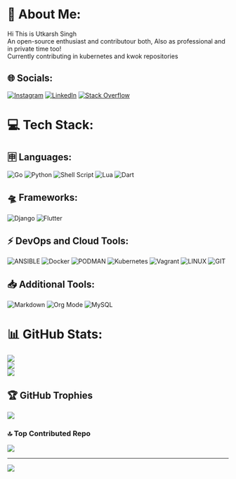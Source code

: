 # 💫 About Me:
Hi This is Utkarsh Singh<br>An open-source enthusiast and contributour both, Also as professional and in private time too!<br>Currently contributing in kubernetes and kwok repositories


## 🌐 Socials:
[![Instagram](https://img.shields.io/badge/Instagram-%23E4405F.svg?logo=Instagram&logoColor=white)](https://instagram.com/https://www.instagram.com/atera.byte/) [![LinkedIn](https://img.shields.io/badge/LinkedIn-%230077B5.svg?logo=linkedin&logoColor=white)](https://linkedin.com/in/https://www.linkedin.com/in/utk4rsh12/) [![Stack Overflow](https://img.shields.io/badge/-Stackoverflow-FE7A16?logo=stack-overflow&logoColor=white)](https://stackoverflow.com/users/Terabyte) 

# 💻 Tech Stack:

## 🈸 Languages:
![Go](https://img.shields.io/badge/go-%2300ADD8.svg?style=for-the-badge&logo=go&logoColor=white) ![Python](https://img.shields.io/badge/python-3670A0?style=for-the-badge&logo=python&logoColor=ffdd54) ![Shell Script](https://img.shields.io/badge/shell_script-%23121011.svg?style=for-the-badge&logo=gnu-bash&logoColor=white) ![Lua](https://img.shields.io/badge/lua-%232C2D72.svg?style=for-the-badge&logo=lua&logoColor=white) ![Dart](https://img.shields.io/badge/dart-%230175C2.svg?style=for-the-badge&logo=dart&logoColor=white) 

## 🛸 Frameworks:
![Django](https://img.shields.io/badge/django-%23092E20.svg?style=for-the-badge&logo=django&logoColor=white) ![Flutter](https://img.shields.io/badge/Flutter-%2302569B.svg?style=for-the-badge&logo=Flutter&logoColor=white) 

## ⚡ DevOps and Cloud Tools:
![ANSIBLE](https://img.shields.io/badge/ansible-%231A1918.svg?style=for-the-badge&logo=ansible&logoColor=white) ![Docker](https://img.shields.io/badge/docker-%230db7ed.svg?style=for-the-badge&logo=docker&logoColor=white) ![PODMAN](https://img.shields.io/badge/podman-892CA0.svg?style=for-the-badge&logo=podman&logoColor=white) ![Kubernetes](https://img.shields.io/badge/kubernetes-%23326ce5.svg?style=for-the-badge&logo=kubernetes&logoColor=white) ![Vagrant](https://img.shields.io/badge/vagrant-%231563FF.svg?style=for-the-badge&logo=vagrant&logoColor=white) ![LINUX](https://img.shields.io/badge/Linux-FCC624?style=for-the-badge&logo=linux&logoColor=black) ![GIT](https://img.shields.io/badge/Git-fc6d26?style=for-the-badge&logo=git&logoColor=white) 

## 📥 Additional Tools:
![Markdown](https://img.shields.io/badge/markdown-%23000000.svg?style=for-the-badge&logo=markdown&logoColor=white)  ![Org Mode](https://img.shields.io/badge/orgmode-%2377AA99.svg?style=for-the-badge&logo=org&logoColor=white)   ![MySQL](https://img.shields.io/badge/mysql-%2300000f.svg?style=for-the-badge&logo=mysql&logoColor=white)     

# 📊 GitHub Stats:
![](https://github-readme-stats.vercel.app/api?username=utkarsh-singh1&theme=dark&hide_border=true&include_all_commits=true&count_private=true)<br/>
![](https://github-readme-streak-stats.herokuapp.com/?user=utkarsh-singh1&theme=dark&hide_border=true)<br/>
![](https://github-readme-stats.vercel.app/api/top-langs/?username=utkarsh-singh1&theme=dark&hide_border=true&include_all_commits=true&count_private=true&layout=compact)

## 🏆 GitHub Trophies
![](https://github-profile-trophy.vercel.app/?username=utkarsh-singh1&theme=radical&no-frame=false&no-bg=false&margin-w=4)

### 🔝 Top Contributed Repo
![](https://github-contributor-stats.vercel.app/api?username=utkarsh-singh1&limit=5&theme=dark&combine_all_yearly_contributions=true)

---
[![](https://visitcount.itsvg.in/api?id=utkarsh-singh1&icon=0&color=0)](https://visitcount.itsvg.in)

<!-- Proudly created with GPRM ( https://gprm.itsvg.in ) -->
